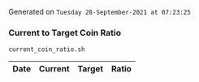 Generated on `Tuesday 28-September-2021 at 07:23:25`

### Current to Target Coin Ratio
`current_coin_ratio.sh`

Date|Current|Target|Ratio
---|---|---|---
